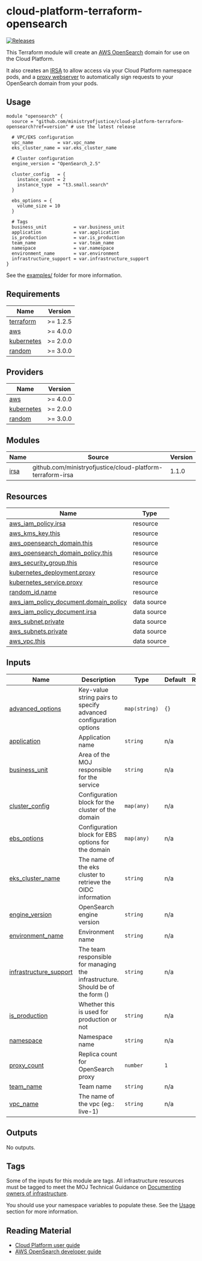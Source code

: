 # cloud-platform-terraform-opensearch

[![Releases](https://img.shields.io/github/release/ministryofjustice/cloud-platform-terraform-opensearch/all.svg?style=flat-square)](https://github.com/ministryofjustice/cloud-platform-terraform-opensearch/releases)

This Terraform module will create an [AWS OpenSearch](https://aws.amazon.com/opensearch-service/) domain for use on the Cloud Platform.

It also creates an [IRSA](https://docs.aws.amazon.com/eks/latest/userguide/iam-roles-for-service-accounts.html) to allow access via your Cloud Platform namespace pods, and a [proxy webserver](https://github.com/abutaha/aws-es-proxy) to automatically sign requests to your OpenSearch domain from your pods.

## Usage

```hcl
module "opensearch" {
  source = "github.com/ministryofjustice/cloud-platform-terraform-opensearch?ref=version" # use the latest release

  # VPC/EKS configuration
  vpc_name         = var.vpc_name
  eks_cluster_name = var.eks_cluster_name

  # Cluster configuration
  engine_version = "OpenSearch_2.5"

  cluster_config   = {
    instance_count = 2
    instance_type  = "t3.small.search"
  }

  ebs_options = {
    volume_size = 10
  }

  # Tags
  business_unit          = var.business_unit
  application            = var.application
  is_production          = var.is_production
  team_name              = var.team_name
  namespace              = var.namespace
  environment_name       = var.environment
  infrastructure_support = var.infrastructure_support
}
```

See the [examples/](examples/) folder for more information.

<!-- BEGIN_TF_DOCS -->
## Requirements

| Name | Version |
|------|---------|
| <a name="requirement_terraform"></a> [terraform](#requirement\_terraform) | >= 1.2.5 |
| <a name="requirement_aws"></a> [aws](#requirement\_aws) | >= 4.0.0 |
| <a name="requirement_kubernetes"></a> [kubernetes](#requirement\_kubernetes) | >= 2.0.0 |
| <a name="requirement_random"></a> [random](#requirement\_random) | >= 3.0.0 |

## Providers

| Name | Version |
|------|---------|
| <a name="provider_aws"></a> [aws](#provider\_aws) | >= 4.0.0 |
| <a name="provider_kubernetes"></a> [kubernetes](#provider\_kubernetes) | >= 2.0.0 |
| <a name="provider_random"></a> [random](#provider\_random) | >= 3.0.0 |

## Modules

| Name | Source | Version |
|------|--------|---------|
| <a name="module_irsa"></a> [irsa](#module\_irsa) | github.com/ministryofjustice/cloud-platform-terraform-irsa | 1.1.0 |

## Resources

| Name | Type |
|------|------|
| [aws_iam_policy.irsa](https://registry.terraform.io/providers/hashicorp/aws/latest/docs/resources/iam_policy) | resource |
| [aws_kms_key.this](https://registry.terraform.io/providers/hashicorp/aws/latest/docs/resources/kms_key) | resource |
| [aws_opensearch_domain.this](https://registry.terraform.io/providers/hashicorp/aws/latest/docs/resources/opensearch_domain) | resource |
| [aws_opensearch_domain_policy.this](https://registry.terraform.io/providers/hashicorp/aws/latest/docs/resources/opensearch_domain_policy) | resource |
| [aws_security_group.this](https://registry.terraform.io/providers/hashicorp/aws/latest/docs/resources/security_group) | resource |
| [kubernetes_deployment.proxy](https://registry.terraform.io/providers/hashicorp/kubernetes/latest/docs/resources/deployment) | resource |
| [kubernetes_service.proxy](https://registry.terraform.io/providers/hashicorp/kubernetes/latest/docs/resources/service) | resource |
| [random_id.name](https://registry.terraform.io/providers/hashicorp/random/latest/docs/resources/id) | resource |
| [aws_iam_policy_document.domain_policy](https://registry.terraform.io/providers/hashicorp/aws/latest/docs/data-sources/iam_policy_document) | data source |
| [aws_iam_policy_document.irsa](https://registry.terraform.io/providers/hashicorp/aws/latest/docs/data-sources/iam_policy_document) | data source |
| [aws_subnet.private](https://registry.terraform.io/providers/hashicorp/aws/latest/docs/data-sources/subnet) | data source |
| [aws_subnets.private](https://registry.terraform.io/providers/hashicorp/aws/latest/docs/data-sources/subnets) | data source |
| [aws_vpc.this](https://registry.terraform.io/providers/hashicorp/aws/latest/docs/data-sources/vpc) | data source |

## Inputs

| Name | Description | Type | Default | Required |
|------|-------------|------|---------|:--------:|
| <a name="input_advanced_options"></a> [advanced\_options](#input\_advanced\_options) | Key-value string pairs to specify advanced configuration options | `map(string)` | `{}` | no |
| <a name="input_application"></a> [application](#input\_application) | Application name | `string` | n/a | yes |
| <a name="input_business_unit"></a> [business\_unit](#input\_business\_unit) | Area of the MOJ responsible for the service | `string` | n/a | yes |
| <a name="input_cluster_config"></a> [cluster\_config](#input\_cluster\_config) | Configuration block for the cluster of the domain | `map(any)` | n/a | yes |
| <a name="input_ebs_options"></a> [ebs\_options](#input\_ebs\_options) | Configuration block for EBS options for the domain | `map(any)` | n/a | yes |
| <a name="input_eks_cluster_name"></a> [eks\_cluster\_name](#input\_eks\_cluster\_name) | The name of the eks cluster to retrieve the OIDC information | `string` | n/a | yes |
| <a name="input_engine_version"></a> [engine\_version](#input\_engine\_version) | OpenSearch engine version | `string` | n/a | yes |
| <a name="input_environment_name"></a> [environment\_name](#input\_environment\_name) | Environment name | `string` | n/a | yes |
| <a name="input_infrastructure_support"></a> [infrastructure\_support](#input\_infrastructure\_support) | The team responsible for managing the infrastructure. Should be of the form <team-name> (<team-email>) | `string` | n/a | yes |
| <a name="input_is_production"></a> [is\_production](#input\_is\_production) | Whether this is used for production or not | `string` | n/a | yes |
| <a name="input_namespace"></a> [namespace](#input\_namespace) | Namespace name | `string` | n/a | yes |
| <a name="input_proxy_count"></a> [proxy\_count](#input\_proxy\_count) | Replica count for OpenSearch proxy | `number` | `1` | no |
| <a name="input_team_name"></a> [team\_name](#input\_team\_name) | Team name | `string` | n/a | yes |
| <a name="input_vpc_name"></a> [vpc\_name](#input\_vpc\_name) | The name of the vpc (eg.: live-1) | `string` | n/a | yes |

## Outputs

No outputs.
<!-- END_TF_DOCS -->

## Tags

Some of the inputs for this module are tags. All infrastructure resources must be tagged to meet the MOJ Technical Guidance on [Documenting owners of infrastructure](https://technical-guidance.service.justice.gov.uk/documentation/standards/documenting-infrastructure-owners.html).

You should use your namespace variables to populate these. See the [Usage](#usage) section for more information.

## Reading Material

- [Cloud Platform user guide](https://user-guide.cloud-platform.service.justice.gov.uk/#cloud-platform-user-guide)
- [AWS OpenSearch developer guide](https://docs.aws.amazon.com/opensearch-service/latest/developerguide/what-is.html)
